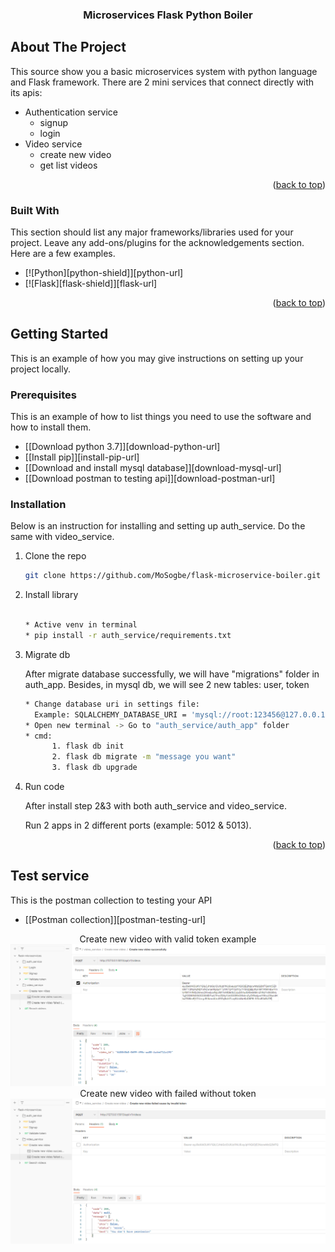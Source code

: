 
 
<h3 align="center">Microservices Flask Python Boiler</h3>

</p>





<!-- ABOUT THE PROJECT -->
## About The Project


This source show you a basic microservices system with python language and Flask framework.
There are 2 mini services that connect directly with its apis:
* Authentication service
    * signup
    * login
* Video service
    * create new video
    * get list videos


<p align="right">(<a href="#page-top">back to top</a>)</p>



### Built With

This section should list any major frameworks/libraries used for your project. Leave any add-ons/plugins for the acknowledgements section. Here are a few examples.

* [![Python][python-shield]][python-url]
* [![Flask][flask-shield]][flask-url]

<p align="right">(<a href="#page-top">back to top</a>)</p>



<!-- GETTING STARTED -->
## Getting Started

This is an example of how you may give instructions on setting up your project locally.

### Prerequisites

This is an example of how to list things you need to use the software and how to install them.
* [[Download python 3.7]][download-python-url]
* [[Install pip]][install-pip-url]
* [[Download and install mysql database]][download-mysql-url]
* [[Download postman to testing api]][download-postman-url]

  
### Installation

Below is an instruction for installing and setting up auth_service. Do the same with video_service.

1. Clone the repo
   ```sh
   git clone https://github.com/MoSogbe/flask-microservice-boiler.git
   ```
2. Install library
   ```sh

   * Active venv in terminal
   * pip install -r auth_service/requirements.txt
   ```
3. Migrate db

    After migrate database successfully, we will have "migrations" folder in auth_app. 
    Besides, in mysql db, we will see 2 new tables: user, token
   ```sh
   * Change database uri in settings file:
     Example: SQLALCHEMY_DATABASE_URI = 'mysql://root:123456@127.0.0.1:3306/auth_service'
   * Open new terminal -> Go to "auth_service/auth_app" folder
   * cmd: 
         1. flask db init
         2. flask db migrate -m "message you want"
         3. flask db upgrade  
   ```

4. Run code
    
    After install step 2&3 with both auth_service and video_service. 

    Run 2 apps in 2 different ports (example: 5012 & 5013).
<p align="right">(<a href="#readme-top">back to top</a>)</p>



<!-- Test service -->
## Test service
This is the postman collection to testing your API
* [[Postman collection]][postman-testing-url]
<div align="center">
    <h12>Create new video with valid token example</h12>
</div>
<a href="https://github.com/ncsyvn/microservices-flask-python-example/images/create-video-success-with-token.png">
    <img src="images/create-video-success-with-token.png" alt="Create video success with valid token">
</a>
<div align="center">
    <h12>Create new video with failed without token</h12>
</div>
<a href="https://github.com/ncsyvn/microservices-flask-python-example/images/create-video-failed-without-token.png">
    <img src="images/create-video-failed-without-token.png" alt="Create video failed without">
</a>


